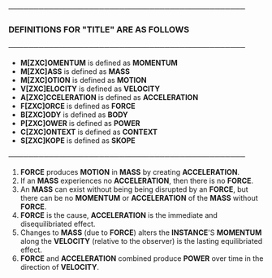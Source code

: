 **───────────────────────────────────────────────**

### DEFINITIONS FOR "TITLE" ARE AS FOLLOWS

**───────────────────────────────────────────────**

- **M[ZXC]OMENTUM** is defined as **MOMENTUM**
- **M[ZXC]ASS** is defined as **MASS**
- **M[ZXC]OTION** is defined as **MOTION**
- **V[ZXC]ELOCITY** is defined as **VELOCITY**
- **A[ZXC]CCELERATION** is defined as **ACCELERATION**
- **F[ZXC]ORCE** is defined as **FORCE**
- **B[ZXC]ODY** is defined as **BODY**
- **P[ZXC]OWER** is defined as **POWER**
- **C[ZXC]ONTEXT** is defined as **CONTEXT**
- **S[ZXC]KOPE** is defined as **SKOPE**

**───────────────────────────────────────────────** 
 
1) **FORCE** produces **MOTION** in **MASS** by creating **ACCELERATION**. 
2) If an **MASS** experiences no **ACCELERATION**, then there is no **FORCE**.
3) An **MASS** can exist without being being disrupted by an **FORCE**, but there can be no **MOMENTUM** or **ACCELERATION** of the **MASS** without **FORCE**.
4) **FORCE** is the cause, **ACCELERATION** is the immediate and disequilibriated effect.
6) Changes to **MASS** (due to **FORCE**) alters the **INSTANCE**'S **MOMENTUM** along the **VELOCITY** (relative to the observer) is the lasting equilibriated effect.
5) **FORCE** and **ACCELERATION** combined produce **POWER** over time in the direction of **VELOCITY**.

